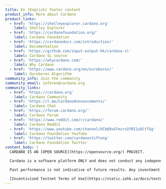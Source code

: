 ```yaml
---
title: En (English) footer content
product_info: More about Cardano
product_links:
  - href: 'https://shelleyexplorer.cardano.org'
    label: Shelley Explorer
  - href: 'https://cardanofoundation.org/'
    label: Cardano Foundation
  - href: 'https://cardanodocs.com/introduction/'
    label: Documentation
  - href: 'https://github.com/input-output-hk/cardano-sl'
    label: Cardano SL source
  - href: 'https://whycardano.com/'
    label: Why Cardano
  - href: 'https://www.cardano.org/en/ouroboros/'
    label: Ouroboros Algorithm
community_info: Join the community
community_email: info+en@cardano.org
community_links:
  - href: 'https://cardano.org'
    label: Cardano Community
  - href: 'https://t.me/CardanoAnnouncements/'
    label: Cardano Chat
  - href: 'https://forum.cardano.org/'
    label: Cardano Forum
  - href: 'https://www.reddit.com/r/cardano/'
    label: Cardano Reddit
  - href: 'https://www.youtube.com/channel/UCbQ9vGfezru1YRI1zDCtTGg'
    label: Cardano Foundation YouTube
  - href: 'https://twitter.com/cardanostiftung'
    label: Cardano Foundation Twitter
content_body: |
  CARDANO IS AN [OPEN SOURCE](https://opensource.org/) PROJECT.

  Cardano is a software platform ONLY and does not conduct any independent diligence on, or substantive review of, any blockchain asset, digital currency, cryptocurrency or associated funds. You are fully and solely responsible for evaluating your investments, for determining whether you will exchange blockchain assets based on your own judgment, and for all your decisions as to whether to exchange blockchain assets with Cardano. In many cases, blockchain assets you exchange on the basis of your research may not increase in value, and may decrease in value. Similarly, blockchain assets you exchange on the basis of your research may fall or rise in value after your exchange.

  Past performance is not indicative of future results. Any investment in blockchain assets involves the risk of loss of part or all of your investment. The value of the blockchain assets you exchange is subject to market and other investment risks.

  [Incentivized Testnet Terms of Use](https://static.iohk.io/docs/testnet/TermsofUse-IOHKIncentivizedTestnet-EN.pdf)
---
```


